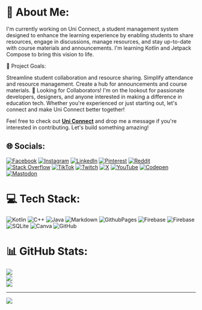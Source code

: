 # 💫 About Me:
I'm currently working on Uni Connect, a student management system designed to enhance the learning experience by enabling students to share resources, engage in discussions, manage resources, and stay up-to-date with course materials and announcements. I'm learning Kotlin and Jetpack Compose to bring this vision to life.

🚀 Project Goals:

Streamline student collaboration and resource sharing.
Simplify attendance and resource management.
Create a hub for announcements and course materials.
🤝 Looking for Collaborators! I'm on the lookout for passionate developers, designers, and anyone interested in making a difference in education tech. Whether you're experienced or just starting out, let's connect and make Uni Connect better together!

Feel free to check out [**Uni Connect**](https://github.com/mikesplore/Uni-Connect) and drop me a message if you're interested in contributing. Let's build something amazing!


## 🌐 Socials:
[![Facebook](https://img.shields.io/badge/Facebook-%231877F2.svg?logo=Facebook&logoColor=white)](https://facebook.com/mikesplore) [![Instagram](https://img.shields.io/badge/Instagram-%23E4405F.svg?logo=Instagram&logoColor=white)](https://instagram.com/@mikesplore) [![LinkedIn](https://img.shields.io/badge/LinkedIn-%230077B5.svg?logo=linkedin&logoColor=white)](https://linkedin.com/in/mikesplore) [![Pinterest](https://img.shields.io/badge/Pinterest-%23E60023.svg?logo=Pinterest&logoColor=white)](https://pinterest.com/mikesplore) [![Reddit](https://img.shields.io/badge/Reddit-%23FF4500.svg?logo=Reddit&logoColor=white)](https://reddit.com/user/mikesplore) [![Stack Overflow](https://img.shields.io/badge/-Stackoverflow-FE7A16?logo=stack-overflow&logoColor=white)](https://stackoverflow.com/users/mikesplore) [![TikTok](https://img.shields.io/badge/TikTok-%23000000.svg?logo=TikTok&logoColor=white)](https://tiktok.com/@@mikesplore) [![Twitch](https://img.shields.io/badge/Twitch-%239146FF.svg?logo=Twitch&logoColor=white)](https://twitch.tv/mikesplore) [![X](https://img.shields.io/badge/X-black.svg?logo=X&logoColor=white)](https://x.com/@mikesplore) [![YouTube](https://img.shields.io/badge/YouTube-%23FF0000.svg?logo=YouTube&logoColor=white)](https://youtube.com/@mikesplore) [![Codepen](https://img.shields.io/badge/Codepen-000000?style=for-the-badge&logo=codepen&logoColor=white)](https://codepen.io/mikesplore) [![Mastodon](https://img.shields.io/badge/-MASTODON-%232B90D9?style=for-the-badge&logo=mastodon&logoColor=white)](https://mastodon.social/@mikesplore) 

# 💻 Tech Stack:
![Kotlin](https://img.shields.io/badge/kotlin-%237F52FF.svg?style=for-the-badge&logo=kotlin&logoColor=white) ![C++](https://img.shields.io/badge/c++-%2300599C.svg?style=for-the-badge&logo=c%2B%2B&logoColor=white) ![Java](https://img.shields.io/badge/java-%23ED8B00.svg?style=for-the-badge&logo=openjdk&logoColor=white) ![Markdown](https://img.shields.io/badge/markdown-%23000000.svg?style=for-the-badge&logo=markdown&logoColor=white) ![GithubPages](https://img.shields.io/badge/github%20pages-121013?style=for-the-badge&logo=github&logoColor=white) ![Firebase](https://img.shields.io/badge/firebase-%23039BE5.svg?style=for-the-badge&logo=firebase) ![Firebase](https://img.shields.io/badge/firebase-a08021?style=for-the-badge&logo=firebase&logoColor=ffcd34) ![SQLite](https://img.shields.io/badge/sqlite-%2307405e.svg?style=for-the-badge&logo=sqlite&logoColor=white) ![Canva](https://img.shields.io/badge/Canva-%2300C4CC.svg?style=for-the-badge&logo=Canva&logoColor=white) ![GitHub](https://img.shields.io/badge/github-%23121011.svg?style=for-the-badge&logo=github&logoColor=white)
# 📊 GitHub Stats:
![](https://github-readme-stats.vercel.app/api?username=mikesplore&theme=dark&hide_border=false&include_all_commits=false&count_private=false)<br/>
![](https://github-readme-streak-stats.herokuapp.com/?user=mikesplore&theme=dark&hide_border=false)<br/>
![](https://github-readme-stats.vercel.app/api/top-langs/?username=mikesplore&theme=dark&hide_border=false&include_all_commits=false&count_private=false&layout=compact)

---
[![](https://visitcount.itsvg.in/api?id=mikesplore&icon=0&color=0)](https://visitcount.itsvg.in)

<!-- Proudly created with GPRM ( https://gprm.itsvg.in ) -->
